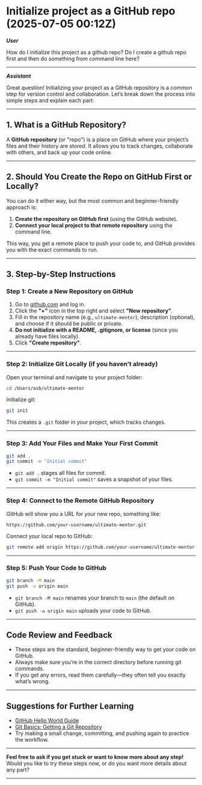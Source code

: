 <!-- Generated by SpecStory -->

# Initialize project as a GitHub repo (2025-07-05 00:12Z)

_**User**_

How do I initialize this project as a github repo? Do I create a github repo first and then do something from command line here?

---

_**Assistant**_

Great question! Initializing your project as a GitHub repository is a common step for version control and collaboration. Let’s break down the process into simple steps and explain each part:

---

## 1. What is a GitHub Repository?

A **GitHub repository** (or "repo") is a place on GitHub where your project’s files and their history are stored. It allows you to track changes, collaborate with others, and back up your code online.

---

## 2. Should You Create the Repo on GitHub First or Locally?

You can do it either way, but the most common and beginner-friendly approach is:

1. **Create the repository on GitHub first** (using the GitHub website).
2. **Connect your local project to that remote repository** using the command line.

This way, you get a remote place to push your code to, and GitHub provides you with the exact commands to run.

---

## 3. Step-by-Step Instructions

### Step 1: Create a New Repository on GitHub

1. Go to [github.com](https://github.com/) and log in.
2. Click the **"+"** icon in the top right and select **"New repository"**.
3. Fill in the repository name (e.g., `ultimate-mentor`), description (optional), and choose if it should be public or private.
4. **Do not initialize with a README, .gitignore, or license** (since you already have files locally).
5. Click **"Create repository"**.

---

### Step 2: Initialize Git Locally (if you haven’t already)

Open your terminal and navigate to your project folder:

```sh
cd /Users/avb/ultimate-mentor
```

Initialize git:

```sh
git init
```

This creates a `.git` folder in your project, which tracks changes.

---

### Step 3: Add Your Files and Make Your First Commit

```sh
git add .
git commit -m "Initial commit"
```

- `git add .` stages all files for commit.
- `git commit -m "Initial commit"` saves a snapshot of your files.

---

### Step 4: Connect to the Remote GitHub Repository

GitHub will show you a URL for your new repo, something like:
```
https://github.com/your-username/ultimate-mentor.git
```

Connect your local repo to GitHub:

```sh
git remote add origin https://github.com/your-username/ultimate-mentor.git
```

---

### Step 5: Push Your Code to GitHub

```sh
git branch -M main
git push -u origin main
```

- `git branch -M main` renames your branch to `main` (the default on GitHub).
- `git push -u origin main` uploads your code to GitHub.

---

## Code Review and Feedback

- These steps are the standard, beginner-friendly way to get your code on GitHub.
- Always make sure you’re in the correct directory before running git commands.
- If you get any errors, read them carefully—they often tell you exactly what’s wrong.

---

## Suggestions for Further Learning

- [GitHub Hello World Guide](https://docs.github.com/en/get-started/quickstart/hello-world)
- [Git Basics: Getting a Git Repository](https://git-scm.com/book/en/v2/Git-Basics-Getting-a-Git-Repository)
- Try making a small change, committing, and pushing again to practice the workflow.

---

**Feel free to ask if you get stuck or want to know more about any step!** Would you like to try these steps now, or do you want more details about any part?

---


